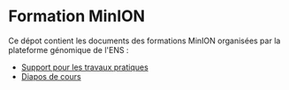 # Formation MinION

Ce dépot contient les documents des formations MinION organisées par la plateforme génomique de l'ENS :
- [Support pour les travaux pratiques](travaux-pratiques.md)
- [Diapos de cours](https://raw.githubusercontent.com/GenomicParisCentre/formationONT/master/ONT_2021.pdf)
